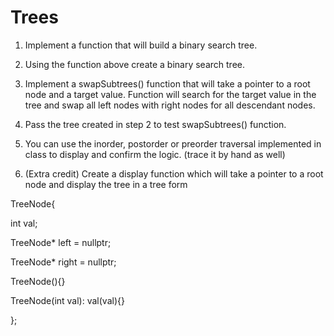 # Trees

1. Implement a function that will build a binary search tree.

2. Using the function above create a binary search tree.

3. Implement a swapSubtrees() function that will take a pointer to a root node and a target value. Function will search for the target value in the tree and swap all left nodes with right nodes for all descendant  nodes.

4. Pass the tree created in step 2 to test swapSubtrees() function.

5. You can use the inorder, postorder or preorder traversal implemented in class to display and confirm the logic. (trace it by hand as well)

6. (Extra credit) Create a display function which will take a pointer to a root node and display the tree in a tree form

TreeNode{

   int val;

   TreeNode* left = nullptr;

   TreeNode* right = nullptr;

   TreeNode(){}

   TreeNode(int val): val(val){}

};
